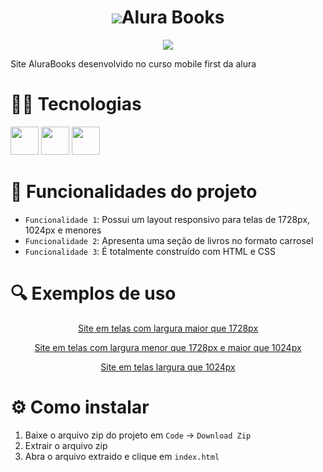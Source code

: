 <h1 align="center">
  <img src="https://github.com/Kaiki098/mobile-first/assets/127666620/2998d706-5e3d-44a8-a7fe-f7c56efdc842">Alura Books
</h1>
<p align="center">
  <img loading="lazy" src="http://img.shields.io/static/v1?label=CURSO&message=MOBILE-FIRST&color=GREEN&style=for-the-badge"/>
</p>
<p>Site AluraBooks desenvolvido no curso mobile first da alura</p>

# 👨‍💻 Tecnologias
<div display="inline">
  <img height="45em" src="https://cdn.jsdelivr.net/gh/devicons/devicon@latest/icons/vscode/vscode-original.svg" />       
  <img height="45em" src="https://cdn.jsdelivr.net/gh/devicons/devicon@latest/icons/html5/html5-original.svg" />
  <img height="45em" src="https://cdn.jsdelivr.net/gh/devicons/devicon@latest/icons/css3/css3-original.svg" />    
</div>
           

# 🔨 Funcionalidades do projeto

- `Funcionalidade 1`: Possui um layout responsivo para telas de 1728px, 1024px e menores
- `Funcionalidade 2`: Apresenta uma seção de livros no formato carrosel 
- `Funcionalidade 3`: É totalmente construído com HTML e CSS

# 🔍 Exemplos de uso
<div align="center">
   
[Site em telas com largura maior que 1728px](https://github.com/Kaiki098/mobile-first/assets/127666620/80eae7bb-ae84-409c-a7b6-7ccf07df284d)

[Site em telas com largura menor que 1728px e maior que 1024px](https://github.com/Kaiki098/mobile-first/assets/127666620/fd498042-ac8b-4007-8516-6e6de4944999)

[Site em telas largura que 1024px](https://github.com/Kaiki098/mobile-first/assets/127666620/12cc0c98-5849-430f-ab3f-e237b33333c6)

</div>

# ⚙️ Como instalar

1. Baixe o arquivo zip do projeto em `Code` -> `Download Zip`
2. Extrair o arquivo zip
3. Abra o arquivo extraido e clique em `index.html`
